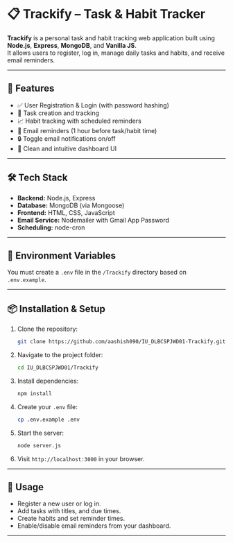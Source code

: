 # 📋 Trackify – Task & Habit Tracker

**Trackify** is a personal task and habit tracking web application built using **Node.js**, **Express**, **MongoDB**, and **Vanilla JS**.  
It allows users to register, log in, manage daily tasks and habits, and receive email reminders.

---

## 🚀 Features

- ✅ User Registration & Login (with password hashing)
- 📅 Task creation and tracking 
- 📈 Habit tracking with scheduled reminders
- 📧 Email reminders (1 hour before task/habit time)
- 🔒 Toggle email notifications on/off
- 🧼 Clean and intuitive dashboard UI

---

## 🛠️ Tech Stack

- **Backend:** Node.js, Express
- **Database:** MongoDB (via Mongoose)
- **Frontend:** HTML, CSS, JavaScript
- **Email Service:** Nodemailer with Gmail App Password
- **Scheduling:** node-cron

---

## 🔐 Environment Variables

You must create a `.env` file in the `/Trackify` directory based on `.env.example`.

---

## 📦 Installation & Setup

1. Clone the repository:
    ```bash
    git clone https://github.com/aashish090/IU_DLBCSPJWD01-Trackify.git
    ```

2. Navigate to the project folder:
    ```bash
    cd IU_DLBCSPJWD01/Trackify
    ```

3. Install dependencies:
    ```bash
    npm install
    ```

4. Create your `.env` file:
    ```bash
    cp .env.example .env
    ```

5. Start the server:
    ```bash
    node server.js
    ```

6. Visit `http://localhost:3000` in your browser.

---

## 🎯 Usage

- Register a new user or log in.
- Add tasks with titles, and due times.
- Create habits and set reminder times.
- Enable/disable email reminders from your dashboard.

---

## 

